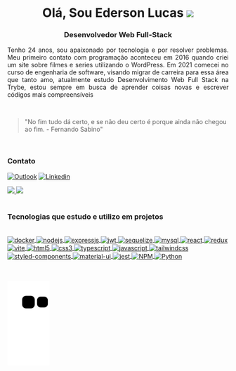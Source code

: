   <div> 
  <h1 align="center">Olá, Sou Ederson Lucas
<img height="30" src="https://media.tenor.com/NCRHhqkXrJYAAAAj/programmers-go-internet.gif">
</h1>
<h3 align="center">Desenvolvedor Web Full-Stack</h3>

<p align="justify">Tenho 24 anos, sou apaixonado por tecnologia e por resolver problemas.
Meu primeiro contato com programação aconteceu em 2016 quando criei um site sobre filmes e series utilizando o WordPress.
Em 2021 comecei no curso de engenharia de software, visando migrar de carreira para essa área que tanto amo, atualmente estudo Desenvolvimento Web Full Stack na Trybe, estou sempre em busca de aprender coisas novas e escrever códigos mais compreensíveis</p>

<br/>

> "No fim tudo dá certo, e se não deu certo é porque ainda não chegou ao fim. - Fernando Sabino"

<br/>

### Contato
[![Outlook](https://img.shields.io/badge/Microsoft_Outlook-0078D4?style=for-the-badge&logo=microsoft-outlook&logoColor=white)](mailto:edersonlucas@outlook.com.br)
[![Linkedin](https://img.shields.io/badge/LinkedIn-0077B5?style=for-the-badge&logo=linkedin&logoColor=white)](https://www.linkedin.com/in/edersonlucas)

 <a href="https://github.com/edersonlucas">
  <img height="180em" src="https://github-readme-stats-git-masterrstaa-rickstaa.vercel.app/api?username=edersonlucas&show_icons=true&theme=tokyonight&include_all_commits=true&count_private=true"/>
  <img height="180em" src="https://github-readme-stats-git-masterrstaa-rickstaa.vercel.app/api/top-langs/?username=edersonlucas&layout=compact&langs_count=7&theme=tokyonight"/><br/>
  <a/>



  <br/>

### Tecnologias que estudo e utilizo em projetos

<div style="display: inline_block"><br/>
  <a href="https://github.com/edersonlucas">
  <img align="center" alt="docker" src="https://img.shields.io/badge/docker-%230db7ed.svg?style=for-the-badge&logo=docker&logoColor=white">
  <img align="center" alt="nodejs" src="https://img.shields.io/badge/node.js-6DA55F?style=for-the-badge&logo=node.js&logoColor=white">
  <img align="center" alt="expressjs" src="https://img.shields.io/badge/express.js-%23404d59.svg?style=for-the-badge&logo=express&logoColor=%2361DAFB">
  <img align="center" alt="jwt" src="https://img.shields.io/badge/JWT-black?style=for-the-badge&logo=JSON%20web%20tokens">
  <img align="center" alt="sequelize" src="https://img.shields.io/badge/Sequelize-52B0E7?style=for-the-badge&logo=Sequelize&logoColor=white">
  <img align="center" alt="mysql" src="https://img.shields.io/badge/mysql-%2300f.svg?style=for-the-badge&logo=mysql&logoColor=white">
  <img align="center" alt="react" src="https://img.shields.io/badge/React-20232A?style=for-the-badge&logo=react&logoColor=61DAFB">
  <img align="center" alt="redux" src="https://img.shields.io/badge/redux-%23593d88.svg?style=for-the-badge&logo=redux&logoColor=white">
  <img align="center" alt="vite" src="https://img.shields.io/badge/vite-%23646CFF.svg?style=for-the-badge&logo=vite&logoColor=white">
  <img align="center" alt="html5" src="https://img.shields.io/badge/HTML5-E34F26?style=for-the-badge&logo=html5&logoColor=white">
  <img align="center" alt="css3" src="https://img.shields.io/badge/CSS3-1572B6?style=for-the-badge&logo=css3&logoColor=white">
  <img align="center" alt="typescript" src="https://img.shields.io/badge/TypeScript-007ACC?style=for-the-badge&logo=typescript&logoColor=white">
  <img align="center" alt="javascript" src="https://img.shields.io/badge/JavaScript-F7DF1E?style=for-the-badge&logo=javascript&logoColor=black">
   <img align="center" alt="tailwindcss" src="https://img.shields.io/badge/tailwindcss-%2338B2AC.svg?style=for-the-badge&logo=tailwind-css&logoColor=white">
   <img align="center" alt="styled-components" src="https://img.shields.io/badge/styled--components-DB7093?style=for-the-badge&logo=styled-components&logoColor=white">
   <img align="center" alt="material-ui" src="https://img.shields.io/badge/MUI-%230081CB.svg?style=for-the-badge&logo=mui&logoColor=white">
   <img align="center" alt="jest" src="https://img.shields.io/badge/-jest-%23C21325?style=for-the-badge&logo=jest&logoColor=white">
   <img align="center" alt="NPM" src="https://img.shields.io/badge/NPM-%23000000.svg?style=for-the-badge&logo=npm&logoColor=white">
    <img align="center" alt="Python" src="https://img.shields.io/badge/Python-F7C400.svg?style=for-the-badge&logo=python&logoColor=white">
    <a/>
 </div><br/>
<br/>
    
  
 
  ![Snake animation](https://github.com/edersonlucas/edersonlucas/blob/output/github-contribution-grid-snake.svg)
 
</div>




